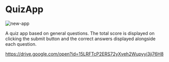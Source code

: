 # QuizApp
![new-app](https://user-images.githubusercontent.com/28686534/42128372-7cae7be0-7cb2-11e8-93dd-69c68e5d9d1b.gif)

A quiz app based on general questions. The total score is displayed on clicking the submit button and the correct answers displayed alongside each question.

https://drive.google.com/open?id=15LRFTcP2ERS72yXveh2Wupyyi3ji76H8
